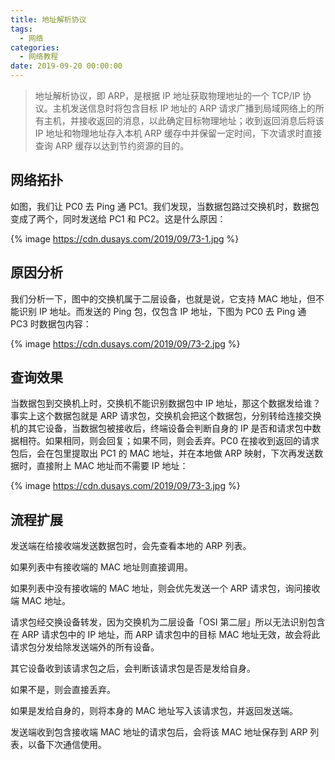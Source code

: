 ```yaml
---
title: 地址解析协议
tags:
  - 网络
categories:
  - 网络教程
date: 2019-09-20 00:00:00
---
```


> 地址解析协议，即 ARP，是根据 IP 地址获取物理地址的一个 TCP/IP 协议。主机发送信息时将包含目标 IP 地址的 ARP 请求广播到局域网络上的所有主机，并接收返回的消息，以此确定目标物理地址；收到返回消息后将该 IP 地址和物理地址存入本机 ARP 缓存中并保留一定时间，下次请求时直接查询 ARP 缓存以达到节约资源的目的。

<!-- more -->

## 网络拓扑

如图，我们让 PC0 去 Ping 通 PC1。我们发现，当数据包路过交换机时，数据包变成了两个，同时发送给 PC1 和 PC2。这是什么原因：

{% image https://cdn.dusays.com/2019/09/73-1.jpg %}

## 原因分析

我们分析一下，图中的交换机属于二层设备，也就是说，它支持 MAC 地址，但不能识别 IP 地址。而发送的 Ping 包，仅包含 IP 地址，下图为 PC0 去 Ping 通 PC3 时数据包内容：

{% image https://cdn.dusays.com/2019/09/73-2.jpg %}

## 查询效果

当数据包到交换机上时，交换机不能识别数据包中 IP 地址，那这个数据发给谁？事实上这个数据包就是 ARP 请求包，交换机会把这个数据包，分别转给连接交换机的其它设备，当数据包被接收后，终端设备会判断自身的 IP 是否和请求包中数据相符。如果相同，则会回复；如果不同，则会丢弃。PC0 在接收到返回的请求包后，会在包里提取出 PC1 的 MAC 地址，并在本地做 ARP 映射，下次再发送数据时，直接附上 MAC 地址而不需要 IP 地址：

{% image https://cdn.dusays.com/2019/09/73-3.jpg %}

## 流程扩展

发送端在给接收端发送数据包时，会先查看本地的 ARP 列表。

如果列表中有接收端的 MAC 地址则直接调用。

如果列表中没有接收端的 MAC 地址，则会优先发送一个 ARP 请求包，询问接收端 MAC 地址。

请求包经交换设备转发，因为交换机为二层设备「OSI 第二层」所以无法识别包含在 ARP 请求包中的 IP 地址，而 ARP 请求包中的目标 MAC 地址无效，故会将此请求包分发给除发送端外的所有设备。

其它设备收到该请求包之后，会判断该请求包是否是发给自身。

如果不是，则会直接丢弃。

如果是发给自身的，则将本身的 MAC 地址写入该请求包，并返回发送端。

发送端收到包含接收端 MAC 地址的请求包后，会将该 MAC 地址保存到 ARP 列表，以备下次通信使用。